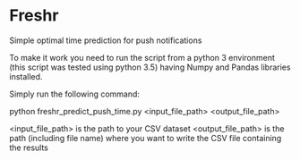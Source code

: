 # Freshr
Simple optimal time prediction for push notifications

To make it work you need to run the script from a python 3 environment (this script was tested using python 3.5) 
having Numpy and Pandas libraries installed.

Simply run the following command:

  python freshr_predict_push_time.py <input_file_path> <output_file_path>
  
  <input_file_path> is the path to your CSV dataset 
  <output_file_path> is the path (including file name) where you want to write the CSV file containing the results
